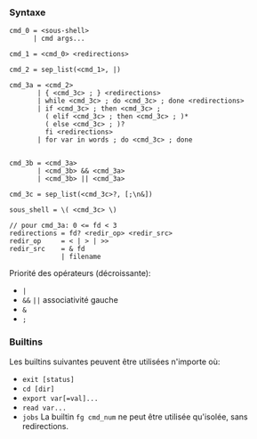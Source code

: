 ### Syntaxe

```
cmd_0 = <sous-shell>
      | cmd args...

cmd_1 = <cmd_0> <redirections>

cmd_2 = sep_list(<cmd_1>, |)

cmd_3a = <cmd_2>
       | { <cmd_3c> ; } <redirections>
       | while <cmd_3c> ; do <cmd_3c> ; done <redirections>
	   | if <cmd_3c> ; then <cmd_3c> ;
	     ( elif <cmd_3c> ; then <cmd_3c> ; )*
		 ( else <cmd_3c> ; )?
		 fi <redirections>
	   | for var in words ; do <cmd_3c> ; done


cmd_3b = <cmd_3a>
       | <cmd_3b> && <cmd_3a>
       | <cmd_3b> || <cmd_3a>

cmd_3c = sep_list(<cmd_3c>?, [;\n&])

sous_shell = \( <cmd_3c> \)
            
// pour cmd_3a: 0 <= fd < 3
redirections = fd? <redir_op> <redir_src>
redir_op     = < | > | >>
redir_src    = & fd
             | filename

```

Priorité des opérateurs (décroissante):
 - `|`
 - `&&` `||` associativité gauche
 - `&` 
 - `;`

### Builtins

Les builtins suivantes peuvent être utilisées n'importe où:
- `exit [status]`
- `cd [dir]`
- `export var[=val]...`
- `read var...`
- `jobs`
La builtin `fg cmd_num` ne peut être utilisée qu'isolée, sans redirections.
